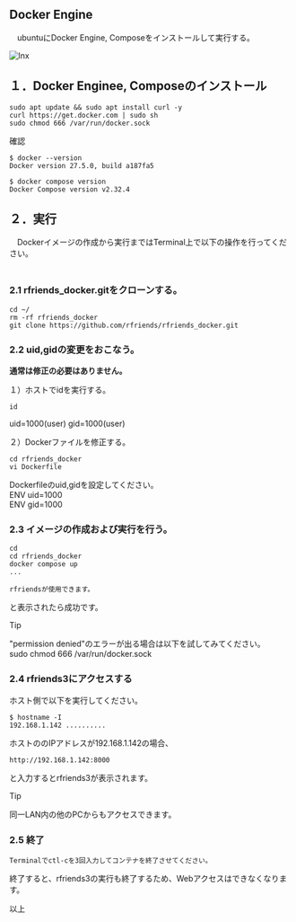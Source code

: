 ## Docker Engine   
   
　ubuntuにDocker Engine, Composeをインストールして実行する。
  
![lnx](https://github.com/user-attachments/assets/b37e4530-9416-4112-b76a-4e83f29ab8fe)

## １．Docker Enginee, Composeのインストール  
  
```
sudo apt update && sudo apt install curl -y  
curl https://get.docker.com | sudo sh  
sudo chmod 666 /var/run/docker.sock  
```  
確認  
```  
$ docker --version  
Docker version 27.5.0, build a187fa5  
  
$ docker compose version  
Docker Compose version v2.32.4
```  
     
## ２．実行  
  
　Dockerイメージの作成から実行まではTerminal上で以下の操作を行ってください。  
　
### 2.1 rfriends_docker.gitをクローンする。  
  
```
cd ~/
rm -rf rfriends_docker
git clone https://github.com/rfriends/rfriends_docker.git   
```
 
### 2.2 uid,gidの変更をおこなう。  
  
**通常は修正の必要はありません。**  
  
１）ホストでidを実行する。 
```
id  
```
uid=1000(user) gid=1000(user)
  
２）Dockerファイルを修正する。  
  
```
cd rfriends_docker  
vi Dockerfile  
```
   
Dockerfileのuid,gidを設定してください。  
ENV uid=1000  
ENV gid=1000    
  
### 2.3 イメージの作成および実行を行う。  
  
```
cd  
cd rfriends_docker  
docker compose up  
...  
  
rfriendsが使用できます。  
```
  
と表示されたら成功です。  
  
> [!TIP]
> "permission denied"のエラーが出る場合は以下を試してみてください。   
> sudo chmod 666 /var/run/docker.sock  
  
### 2.4 rfriends3にアクセスする  
  
ホスト側で以下を実行してください。  
```
$ hostname -I
192.168.1.142 ..........  
```
  
ホストののIPアドレスが192.168.1.142の場合、
```
http://192.168.1.142:8000
```
と入力するとrfriends3が表示されます。
 
> [!TIP]   
> 同一LAN内の他のPCからもアクセスできます。  
    
### 2.5 終了  
```
Terminalでctl-cを3回入力してコンテナを終了させてください。
```
  
終了すると、rfriends3の実行も終了するため、Webアクセスはできなくなります。  
      
以上  
  
  
  

